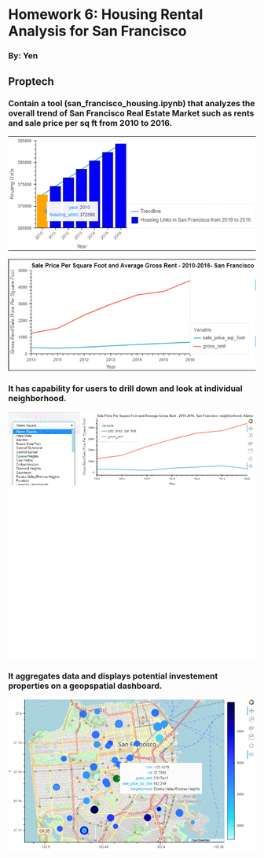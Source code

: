 # Homework 6: Housing Rental Analysis for San Francisco
### By: Yen


## Proptech
### Contain a tool (san_francisco_housing.ipynb) that analyzes the overall trend of San Francisco Real Estate Market such as rents and sale price per sq ft from 2010 to 2016. 

![housing_units](https://github.com/yenla9/python-homework/blob/main/Homework6/housing%20_units.gif)

![overall_trend](https://github.com/yenla9/python-homework/blob/main/Homework6/overall_trend.GIF)

### It has capability for users to drill down and look at individual neighborhood. 
![neighborhood](https://github.com/yenla9/python-homework/blob/main/Homework6/neighborhood.gif)


### It aggregates data and displays potential investement properties on a geopspatial dashboard.  
![dashboard](https://github.com/yenla9/python-homework/blob/main/Homework6/dashboard.gif)
